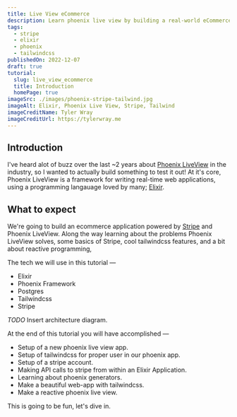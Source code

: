```yaml
---
title: Live View eCommerce
description: Learn phoenix live view by building a real-world eCommerce application that can actually process payments!
tags:
  - stripe
  - elixir
  - phoenix
  - tailwindcss
publishedOn: 2022-12-07
draft: true
tutorial:
  slug: live_view_ecommerce
  title: Introduction
  homePage: true
imageSrc: ./images/phoenix-stripe-tailwind.jpg
imageAlt: Elixir, Phoenix Live View, Stripe, Tailwind
imageCreditName: Tyler Wray
imageCreditUrl: https://tylerwray.me
---
```


## Introduction

I've heard alot of buzz over the last ~2 years about [Phoenix LiveView](https://github.com/phoenixframework/phoenix_live_view) in the industry,
so I wanted to actually build something to test it out! At it's core, Phoenix LiveView is a framework for writing real-time web applications, using a programming langauage loved by many; [Elixir](https://elixir-lang.org/).

## What to expect

We're going to build an ecommerce application powered by [Stripe](https://stripe.com) and Phoenix LiveView. Along the way learning
about the problems Phoenix LiveView solves, some basics of Stripe, cool tailwindcss features, and a bit about reactive programming,

The tech we will use in this tutorial —

- Elixir
- Phoenix Framework
- Postgres
- Tailwindcss
- Stripe

_TODO_ Insert architecture diagram.

At the end of this tutorial you will have accomplished —

- Setup of a new phoenix live view app.
- Setup of tailwindcss for proper user in our phoenix app.
- Setup of a stripe account.
- Making API calls to stripe from within an Elixir Application.
- Learning about phoenix generators.
- Make a beautiful web-app with tailwindcss.
- Make a reactive phoenix live view.

This is going to be fun, let's dive in.
